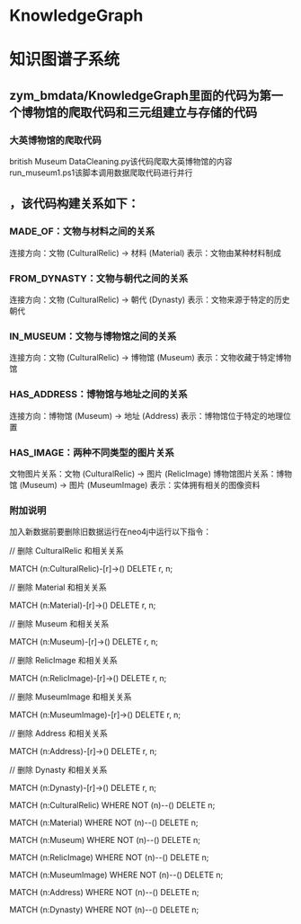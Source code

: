 # KnowledgeGraph
# 知识图谱子系统
## zym_bmdata/KnowledgeGraph里面的代码为第一个博物馆的爬取代码和三元组建立与存储的代码
### 大英博物馆的爬取代码
british Museum DataCleaning.py该代码爬取大英博物馆的内容
run_museum1.ps1该脚本调用数据爬取代码进行并行
## ，该代码构建关系如下：
### MADE_OF：文物与材料之间的关系
连接方向：文物 (CulturalRelic) → 材料 (Material)
表示：文物由某种材料制成
### FROM_DYNASTY：文物与朝代之间的关系
连接方向：文物 (CulturalRelic) → 朝代 (Dynasty)
表示：文物来源于特定的历史朝代
### IN_MUSEUM：文物与博物馆之间的关系
连接方向：文物 (CulturalRelic) → 博物馆 (Museum)
表示：文物收藏于特定博物馆
### HAS_ADDRESS：博物馆与地址之间的关系
连接方向：博物馆 (Museum) → 地址 (Address)
表示：博物馆位于特定的地理位置
### HAS_IMAGE：两种不同类型的图片关系
文物图片关系：文物 (CulturalRelic) → 图片 (RelicImage)
博物馆图片关系：博物馆 (Museum) → 图片 (MuseumImage)
表示：实体拥有相关的图像资料
### 附加说明
加入新数据前要删除旧数据运行在neo4j中运行以下指令：

// 删除 CulturalRelic 和相关关系

MATCH (n:CulturalRelic)-[r]->()
DELETE r, n;

// 删除 Material 和相关关系

MATCH (n:Material)-[r]->()
DELETE r, n;

// 删除 Museum 和相关关系

MATCH (n:Museum)-[r]->()
DELETE r, n;

// 删除 RelicImage 和相关关系

MATCH (n:RelicImage)-[r]->()
DELETE r, n;

// 删除 MuseumImage 和相关关系

MATCH (n:MuseumImage)-[r]->()
DELETE r, n;

// 删除 Address 和相关关系

MATCH (n:Address)-[r]->()
DELETE r, n;

// 删除 Dynasty 和相关关系

MATCH (n:Dynasty)-[r]->()
DELETE r, n;

MATCH (n:CulturalRelic)
WHERE NOT (n)--()
DELETE n;

MATCH (n:Material)
WHERE NOT (n)--()
DELETE n;

MATCH (n:Museum)
WHERE NOT (n)--()
DELETE n;

MATCH (n:RelicImage)
WHERE NOT (n)--()
DELETE n;

MATCH (n:MuseumImage)
WHERE NOT (n)--()
DELETE n;

MATCH (n:Address)
WHERE NOT (n)--()
DELETE n;

MATCH (n:Dynasty)
WHERE NOT (n)--()
DELETE n;

